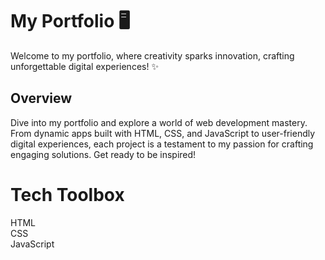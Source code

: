 <h1>My Portfolio 🖥️</h1>

<p>Welcome to my portfolio, where creativity sparks innovation, crafting unforgettable digital experiences! ✨</p>


<h2>Overview</h2>
Dive into my portfolio and explore a world of web development mastery. From dynamic apps built with HTML, CSS, and JavaScript to user-friendly digital experiences, each project is a testament to my passion for crafting engaging solutions. Get ready to be inspired!

<h1>Tech Toolbox</h1>

<div>HTML</div>
<div>CSS</div>
<div>JavaScript</div>
